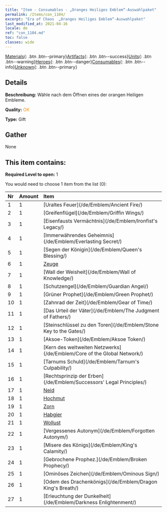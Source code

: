 ```yaml
---
title: "Item - Consumables - „Oranges Heiliges Emblem“-Auswahlpaket"
permalink: /Items/con_1104/
excerpt: "Era of Chaos  „Oranges Heiliges Emblem“-Auswahlpaket"
last_modified_at: 2021-04-16
locale: de
ref: "con_1104.md"
toc: false
classes: wide
---
```

 [Materials](/de/Items/){: .btn .btn--primary}[Artifacts](/de/Items/Artifacts/){: .btn .btn--success}[Units](/de/Items/Units/){: .btn .btn--warning}[Heroes](/de/Items/Heroes/){: .btn .btn--danger}[Consumables](/de/Items/Consumables/){: .btn .btn--info}[Unknown](/de/Items/Unknown/){: .btn .btn--primary}

## Details
 **Beschreibung:** Wähle nach dem Öffnen eines der orangen Heiligen Embleme.

 **Quality:** <span style="color: #FF8C00">OK</span>

 **Type:** Gift

## Gather

  None

## This item contains:

 **Required Level to open:** 1

 You would need to choose 1 item from the list (0):

  | Nr | Amount |     Item    |
  |:---|:-------|:------------|
  | 1 | 1 | [Uraltes Feuer](/de/Emblem/Ancient Fire/) |  | 
  | 2 | 1 | [Greifenflügel](/de/Emblem/Griffin Wings/) |  | 
  | 3 | 1 | [Eisenfausts Vermächtnis](/de/Emblem/Ironfist's Legacy/) |  | 
  | 4 | 1 | [Immerwährendes Geheimnis](/de/Emblem/Everlasting Secret/) |  | 
  | 5 | 1 | [Segen der Königin](/de/Emblem/Queen's Blessing/) |  | 
  | 6 | 1 | [Zeuge](/de/Emblem/Witness/) |  | 
  | 7 | 1 | [Wall der Weisheit](/de/Emblem/Wall of Knowledge/) |  | 
  | 8 | 1 | [Schutzengel](/de/Emblem/Guardian Angel/) |  | 
  | 9 | 1 | [Grüner Prophet](/de/Emblem/Green Prophet/) |  | 
  | 10 | 1 | [Zahnrad der Zeit](/de/Emblem/Gear of Time/) |  | 
  | 11 | 1 | [Das Urteil der Väter](/de/Emblem/The Judgment of Fathers/) |  | 
  | 12 | 1 | [Steinschlüssel zu den Toren](/de/Emblem/Stone Key to the Gates/) |  | 
  | 13 | 1 | [Aksoe-Token](/de/Emblem/Aksoe Token/) |  | 
  | 14 | 1 | [Kern des weltweiten Netzwerks](/de/Emblem/Core of the Global Network/) |  | 
  | 15 | 1 | [Tarnums Schuld](/de/Emblem/Tarnum's Culpability/) |  | 
  | 16 | 1 | [Rechtsprinzip der Erben](/de/Emblem/Successors' Legal Principles/) |  | 
  | 17 | 1 | [Neid](/de/Emblem/Jealousy/) |  | 
  | 18 | 1 | [Hochmut](/de/Emblem/Arrogance/) |  | 
  | 19 | 1 | [Zorn](/de/Emblem/Anger/) |  | 
  | 20 | 1 | [Habgier](/de/Emblem/Greed/) |  | 
  | 21 | 1 | [Wollust](/de/Emblem/Lust/) |  | 
  | 22 | 1 | [Vergessenes Autonym](/de/Emblem/Forgotten Autonym/) |  | 
  | 23 | 1 | [Misere des Königs](/de/Emblem/King's Calamity/) |  | 
  | 24 | 1 | [Gebrochene Prophez.](/de/Emblem/Broken Prophecy/) |  | 
  | 25 | 1 | [Ominöses Zeichen](/de/Emblem/Ominous Sign/) |  | 
  | 26 | 1 | [Odem des Drachenkönigs](/de/Emblem/Dragon King's Breath/) |  | 
  | 27 | 1 | [Erleuchtung der Dunkelheit](/de/Emblem/Darkness Enlightenment/) |  | 
